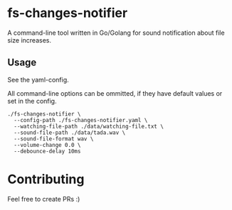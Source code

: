 # fs-changes-notifier
A command-line tool written in Go/Golang for sound notification about file size increases.

## Usage
See the yaml-config.

All command-line options can be ommitted, if they have default values or set in the config.
```
./fs-changes-notifier \
  --config-path ./fs-changes-notifier.yaml \
  --watching-file-path ./data/watching-file.txt \
  --sound-file-path ./data/tada.wav \
  --sound-file-format wav \
  --volume-change 0.0 \
  --debounce-delay 10ms
```

# Contributing
Feel free to create PRs :)